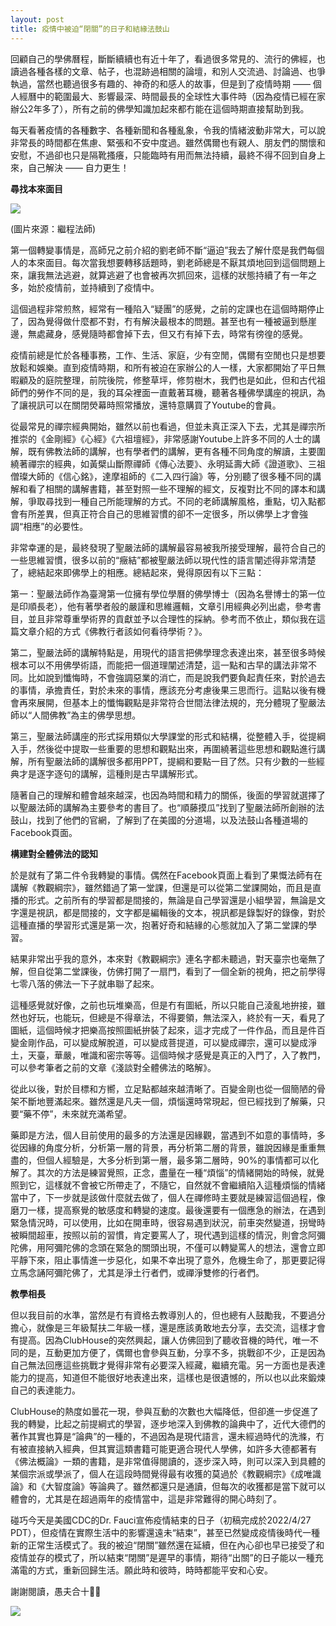 ```yaml
---
layout: post
title: 疫情中被迫“閉關”的日子和結緣法鼓山
---
```


回顧自己的學佛曆程，斷斷續續也有近十年了，看過很多常見的、流行的佛經，也讀過各種各樣的文章、帖子，也混跡過相關的論壇，和別人交流過、討論過、也爭執過，當然也聽過很多有趣的、神奇的和感人的故事，但是到了疫情時期 —— 個人經曆中的範圍最大、影響最深、時間最長的全球性大事件時（因為疫情已經在家辦公2年多了），所有之前的佛學知識加起來都冇能在這個時期直接幫助到我。

每天看著疫情的各種數字、各種新聞和各種亂象，令我的情緒波動非常大，可以說非常長的時間都在焦慮、緊張和不安中度過。雖然偶爾也有親人、朋友們的關懷和安慰，不過卻也只是隔靴搔癢，只能臨時有用而無法持續，最終不得不回到自身上來，自己解決 —— 自力更生！

**尋找本來面目**

![](../images/2022-05-08-16-23-14.png)

(圖片來源：繼程法師)

第一個轉變事情是，高師兄之前介紹的劉老師不斷“逼迫”我去了解什麼是我們每個人的本來面目。每次當我想要轉移話題時，劉老師總是不厭其煩地回到這個問題上來，讓我無法逃避，就算逃避了也會被再次抓回來，這樣的狀態持續了有一年之多，始於疫情前，並持續到了疫情中。

這個過程非常煎熬，經常有一種陷入“疑團”的感覺，之前的定課也在這個時期停止了，因為覺得做什麼都不對，冇有解決最根本的問題。甚至也有一種被逼到懸崖邊，無處藏身，感覺隨時都會掉下去，但又冇有掉下去，時常有徬徨的感覺。

疫情前總是忙於各種事務，工作、生活、家庭，少有空閒，偶爾有空閒也只是想要放鬆和娛樂。直到疫情時期，和所有被迫在家辦公的人一樣，大家都開始了平日無暇顧及的庭院整理，前院後院，修整草坪，修剪樹木，我們也是如此，但和古代祖師們的勞作不同的是，我的耳朵裡面一直戴著耳機，聽著各種佛學講座的視訊，為了讓視訊可以在關閉熒幕時照常播放，還特意購買了Youtube的會員。

從最常見的禪宗經典開始，雖然以前也看過，但並未真正深入下去，尤其是禪宗所推崇的《金剛經》《心經》《六祖壇經》，非常感謝Youtube上許多不同的人士的講解，既有佛教法師的講解，也有學者們的講解，更有各種不同角度的解讀，主要圍繞著禪宗的經典，如黃檗山斷際禪師《傳心法要》、永明延壽大師《證道歌》、三祖僧璨大師的《信心銘》，達摩祖師的《二入四行論》等，分別聽了很多種不同的講解和看了相關的講解書籍，甚至對照一些不理解的經文，反複對比不同的譯本和講解，爭取尋找到一種自己所能理解的方式。不同的老師講解風格，重點，切入點都會有所差異，但真正符合自己的思維習慣的卻不一定很多，所以佛學上才會強調“相應”的必要性。

非常幸運的是，最終發現了聖嚴法師的講解最容易被我所接受理解，最符合自己的一些思維習慣，很多以前的“癥結”都被聖嚴法師以現代性的語言闡述得非常清楚了，總結起來即佛學上的相應。總結起來，覺得原因有以下三點：

第一：聖嚴法師作為臺灣第一位擁有學位學曆的佛學博士（因為名譽博士的第一位是印順長老），他有著學者般的嚴謹和思維邏輯，文章引用經典必列出處，參考書目，並且非常尊重學術界的貢獻並予以合理性的採納。參考而不依止，類似我在這篇文章介紹的方式《佛教行者該如何看待學術？》。

第二，聖嚴法師的講解特點是，用現代的語言把佛學理念表達出來，甚至很多時候根本可以不用佛學術語，而能把一個道理闡述清楚，這一點和古早的講法非常不同。比如說到懺悔時，不會強調惡業的消亡，而是說我們要負起責任來，對於過去的事情，承擔責任，對於未來的事情，應該充分考慮後果三思而行。這點以後有機會再來展開，但基本上的懺悔觀點是非常符合世間法律法規的，充分體現了聖嚴法師以“人間佛教”為主的佛學思想。

第三，聖嚴法師講座的形式採用類似大學課堂的形式和結構，從整體入手，從提綱入手，然後從中提取一些重要的思想和觀點出來，再圍繞著這些思想和觀點進行講解，所有聖嚴法師的講解很多都用PPT，提綱和要點一目了然。只有少數的一些經典才是逐字逐句的講解，這種則是古早講解形式。

隨著自己的理解和體會越來越深，也因為時間和精力的關係，後面的學習就選擇了以聖嚴法師的講解為主要參考的書目了。也“順藤摸瓜”找到了聖嚴法師所創辦的法鼓山，找到了他們的官網，了解到了在美國的分道場，以及法鼓山各種道場的Facebook頁面。

**構建對全體佛法的認知**

於是就有了第二件令我轉變的事情。偶然在Facebook頁面上看到了果慨法師有在講解《教觀綱宗》，雖然錯過了第一堂課，但還是可以從第二堂課開始，而且是直播的形式。之前所有的學習都是間接的，無論是自己學習還是小組學習，無論是文字還是視訊，都是間接的，文字都是編輯後的文本，視訊都是錄製好的錄像，對於這種直播的學習形式還是第一次，抱著好奇和結緣的心態就加入了第二堂課的學習。

結果非常出乎我的意外，本來對《教觀綱宗》連名字都未聽過，對天臺宗也毫無了解，但自從第二堂課後，仿佛打開了一扇門，看到了一個全新的視角，把之前學得七零八落的佛法一下子就串聯了起來。

這種感覺就好像，之前也玩堆樂高，但是冇有圖紙，所以只能自己淩亂地拚接，雖然也好玩，也能玩，但總是不得章法，不得要領，無法深入，終於有一天，看見了圖紙，這個時候才把樂高按照圖紙拚裝了起來，這才完成了一件作品，而且是件百變金剛作品，可以變成解脫道，可以變成菩提道，可以變成禪宗，還可以變成淨土，天臺，華嚴，唯識和密宗等等。這個時候才感覺是真正的入門了，入了教門，可以參考筆者之前的文章《淺談對全體佛法的略解》。

從此以後，對於目標和方嚮，立足點都越來越清晰了。百變金剛也從一個簡陋的骨架不斷地豐滿起來。雖然還是凡夫一個，煩惱還時常現起，但已經找到了解藥，只要“藥不停”，未來就充滿希望。

藥即是方法，個人目前使用的最多的方法還是因緣觀，當遇到不如意的事情時，多從因緣的角度分析，分析第一層的背景，再分析第二層的背景，雖說因緣是重重無盡的，但個人經驗是，大多分析到第一層，最多第二層時，90%的事情都可以化解了。其次的方法是練習覺照，正念，盡量在一種“煩惱”的情緒開始的時候，就覺照到它，這樣就不會被它所帶走了，不隨它，自然就不會繼續陷入這種煩惱的情緒當中了，下一步就是該做什麼就去做了，個人在禪修時主要就是練習這個過程，像磨刀一樣，提高察覺的敏感度和轉變的速度。最後還要有一個應急的辦法，在遇到緊急情況時，可以使用，比如在開車時，很容易遇到狀況，前車突然變道，拐彎時被瞬間超車，按照以前的習慣，肯定要罵人了，現代遇到這樣的情況，則會念阿彌陀佛，用阿彌陀佛的念頭在緊急的關頭出現，不僅可以轉變罵人的想法，還會立即平靜下來，阻止事情進一步惡化，如果不幸出現了意外，危機生命了，那更要記得立馬念誦阿彌陀佛了，尤其是淨土行者們，或禪淨雙修的行者們。

**教學相長**

但以我目前的水準，當然是冇有資格去教導別人的，但也總有人鼓勵我，不要過分擔心，就像是三年級幫扶二年級一樣，還是應該勇敢地去分享，去交流，這樣才會有提高。因為ClubHouse的突然興起，讓人仿佛回到了聽收音機的時代，唯一不同的是，互動更加方便了，偶爾也會參與互動，分享不多，挑戰卻不少，正是因為自己無法回應這些挑戰才覺得非常有必要深入經藏，繼續充電。另一方面也是表達能力的提高，知道但不能很好地表達出來，這樣也是很遺憾的，所以也以此來鍛煉自己的表達能力。

ClubHouse的熱度如曇花一現，參與互動的次數也大幅降低，但卻進一步促進了我的轉變，比起之前提綱式的學習，逐步地深入到佛教的論典中了，近代大德們的著作其實也算是“論典”的一種的，不過因為是現代語言，還未經過時代的洗滌，冇有被直接納入經典，但其實這類書籍可能更適合現代人學佛，如許多大德都著有《佛法概論》一類的書籍，是非常值得閱讀的，逐步深入時，則可以深入到具體的某個宗派或學派了，個人在這段時間覺得最有收獲的莫過於《教觀綱宗》《成唯識論》和《大智度論》等論典了。雖然都還只是通讀，但每次的收獲都是當下就可以體會的，尤其是在超過兩年的疫情當中，這是非常難得的開心時刻了。

碰巧今天是美國CDC的Dr. Fauci宣佈疫情結束的日子（初稿完成於2022/4/27 PDT），但疫情在實際生活中的影響還遠未“結束”，甚至已然變成疫情後時代一種新的正常生活模式了。我的被迫“閉關”雖然還在延續，但在內心卻也早已接受了和疫情並存的模式了，所以結束“閉關”是遲早的事情，期待“出關”的日子能以一種充滿電的方式，重新回歸生活。願此時和彼時，時時都能平安和心安。

謝謝閱讀，愚夫合十🙏🏻

![](../images/2022-05-08-16-23-32.png)
